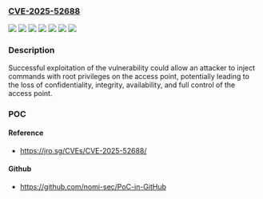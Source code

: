 ### [CVE-2025-52688](https://cve.mitre.org/cgi-bin/cvename.cgi?name=CVE-2025-52688)
![](https://img.shields.io/static/v1?label=Product&message=OmniAccess%20Stellar%20Products&color=blue)
![](https://img.shields.io/static/v1?label=Version&message=AP1100%20AWOS%20versions%205.0.2%20GA%20and%20earlier%20&color=brightgreen)
![](https://img.shields.io/static/v1?label=Version&message=AP1200%20AWOS%20versions%205.0.2%20GA%20and%20earlier%20&color=brightgreen)
![](https://img.shields.io/static/v1?label=Version&message=AP1300%20AWOS%20versions%205.0.2%20GA%20and%20earlier%20&color=brightgreen)
![](https://img.shields.io/static/v1?label=Version&message=AP1400%20AWOS%20versions%205.0.2%20GA%20and%20earlier%20&color=brightgreen)
![](https://img.shields.io/static/v1?label=Version&message=AP1500%20AWOS%20versions%205.0.2%20GA%20and%20earlier%20&color=brightgreen)
![](https://img.shields.io/static/v1?label=Vulnerability&message=CWE-77%20Improper%20Neutralization%20of%20Special%20Elements%20used%20in%20a%20Command%20('Command%20Injection')&color=brightgreen)

### Description

Successful exploitation of the vulnerability could allow an attacker to inject commands with root privileges on the access point, potentially leading to the loss of confidentiality, integrity, availability, and full control of the access point.

### POC

#### Reference
- https://jro.sg/CVEs/CVE-2025-52688/

#### Github
- https://github.com/nomi-sec/PoC-in-GitHub

